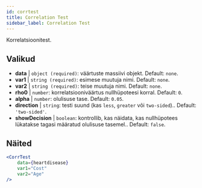 ```yaml
---
id: corrtest
title: Correlation Test
sidebar_label: Correlation Test
---
```


Korrelatsioonitest.

## Valikud

* __data__ | `object (required)`: väärtuste massiivi objekt. Default: `none`.
* __var1__ | `string (required)`: esimese muutuja nimi. Default: `none`.
* __var2__ | `string (required)`: teise muutuja nimi. Default: `none`.
* __rho0__ | `number`: korrelatsiooniväärtus nullhüpoteesi korral. Default: `0`.
* __alpha__ | `number`: olulisuse tase. Default: `0.05`.
* __direction__ | `string`: testi suund (kas `less`, `greater` või `two-sided`).. Default: `'two-sided'`.
* __showDecision__ | `boolean`: kontrollib, kas näidata, kas nullhüpotees lükatakse tagasi määratud olulisuse tasemel.. Default: `false`.


## Näited

```jsx live
<CorrTest
    data={heartdisease} 
    var1="Cost"
    var2="Age"
/>
```
